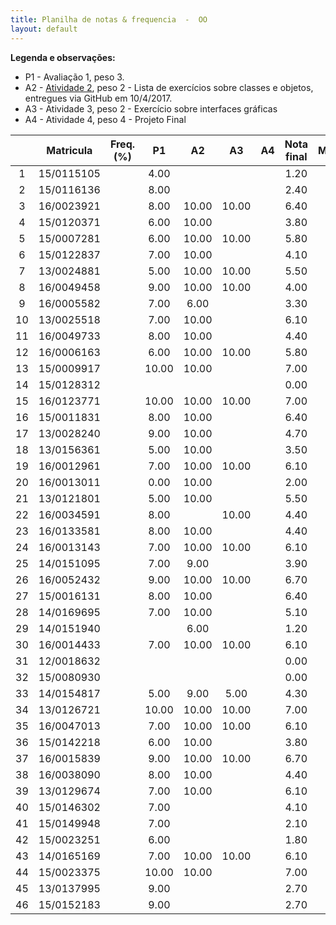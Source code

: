```yaml
---
title: Planilha de notas & frequencia  -  OO
layout: default
---
```


**Legenda e observações:**

- P1 - Avaliação 1, peso 3.
- A2 - [Atividade 2][atividade2], peso 2 - Lista de exercícios sobre classes e objetos, entregues via GitHub em 10/4/2017.
- A3 - Atividade 3, peso 2 - Exercício sobre interfaces gráficas
- A4 - Atividade 4, peso 4 - Projeto Final

|    |  Matricula  |  Freq.  (%)  |   P1  |  A2   |   A3  |   A4  |  Nota final  |  Menção  |
|:--:|:-----------:|:------------:|:-----:|:-----:|:-----:|:-----:|:------------:|:--------:|
| 1  |  15/0115105 |              |  4.00 |       |       |       |  1.20        | II       | 
| 2  |  15/0116136 |              |  8.00 |       |       |       |  2.40        | II       |
| 3  |  16/0023921 |              |  8.00 | 10.00 | 10.00 |       |  6.40        | MM       |
| 4  |  15/0120371 |              |  6.00 | 10.00 |       |       |  3.80        | MI       |
| 5  |  15/0007281 |              |  6.00 | 10.00 | 10.00 |       |  5.80        | MM       |
| 6  |  15/0122837 |              |  7.00 | 10.00 |       |       |  4.10        | MI       |
| 7  |  13/0024881 |              |  5.00 | 10.00 | 10.00 |       |  5.50        | MM       |
| 8  |  16/0049458 |              |  9.00 | 10.00 | 10.00 |       |  4.00        | MM       |
| 9  |  16/0005582 |              |  7.00 |  6.00 |       |       |  3.30        | MI       |
|10  |  13/0025518 |              |  7.00 | 10.00 |       |       |  6.10        | MM       |
|11  |  16/0049733 |              |  8.00 | 10.00 |       |       |  4.40        | MI       |
|12  |  16/0006163 |              |  6.00 | 10.00 | 10.00 |       |  5.80        | MM       |
|13  |  15/0009917 |              | 10.00 | 10.00 |       |       |  7.00        | MS       |
|14  |  15/0128312 |              |       |       |       |       |  0.00        | SR       |
|15  |  16/0123771 |              | 10.00 | 10.00 | 10.00 |       |  7.00        | MS       |
|16  |  15/0011831 |              |  8.00 | 10.00 |       |       |  6.40        | MM       |
|17  |  13/0028240 |              |  9.00 | 10.00 |       |       |  4.70        | MI       |
|18  |  13/0156361 |              |  5.00 | 10.00 |       |       |  3.50        | MI       |
|19  |  16/0012961 |              |  7.00 | 10.00 | 10.00 |       |  6.10        | MM       |
|20  |  16/0013011 |              |  0.00 | 10.00 |       |       |  2.00        | II       |
|21  |  13/0121801 |              |  5.00 | 10.00 |       |       |  5.50        | MM       |
|22  |  16/0034591 |              |  8.00 |       | 10.00 |       |  4.40        | MI       |
|23  |  16/0133581 |              |  8.00 | 10.00 |       |       |  4.40        | MI       |
|24  |  16/0013143 |              |  7.00 | 10.00 | 10.00 |       |  6.10        | MM       |
|25  |  14/0151095 |              |  7.00 |  9.00 |       |       |  3.90        | MI       |
|26  |  16/0052432 |              |  9.00 | 10.00 | 10.00 |       |  6.70        | MM       |
|27  |  15/0016131 |              |  8.00 | 10.00 |       |       |  6.40        | MM       |
|28  |  14/0169695 |              |  7.00 | 10.00 |       |       |  5.10        | MM       |
|29  |  14/0151940 |              |       |  6.00 |       |       |  1.20        | II       |
|30  |  16/0014433 |              |  7.00 | 10.00 | 10.00 |       |  6.10        | MM       |
|31  |  12/0018632 |              |       |       |       |       |  0.00        | SR       |
|32  |  15/0080930 |              |       |       |       |       |  0.00        | SR       |
|33  |  14/0154817 |              |  5.00 |  9.00 | 5.00  |       |  4.30        | MI       |
|34  |  13/0126721 |              | 10.00 | 10.00 | 10.00 |       |  7.00        | MS       |
|35  |  16/0047013 |              |  7.00 | 10.00 | 10.00 |       |  6.10        | MM       |
|36  |  15/0142218 |              |  6.00 | 10.00 |       |       |  3.80        | MI       |
|37  |  16/0015839 |              |  9.00 | 10.00 | 10.00 |       |  6.70        | MM       |
|38  |  16/0038090 |              |  8.00 | 10.00 |       |       |  4.40        | MI       |
|39  |  13/0129674 |              |  7.00 | 10.00 |       |       |  6.10        | MM       |
|40  |  15/0146302 |              |  7.00 |       |       |       |  4.10        | MI       |
|41  |  15/0149948 |              |  7.00 |       |       |       |  2.10        | II       |
|42  |  15/0023251 |              |  6.00 |       |       |       |  1.80        | II       |
|43  |  14/0165169 |              |  7.00 | 10.00 | 10.00 |       |  6.10        | MM       |
|44  |  15/0023375 |              | 10.00 | 10.00 |       |       |  7.00        | MS       |
|45  |  13/0137995 |              |  9.00 |       |       |       |  2.70        | II       |
|46  |  15/0152183 |              |  9.00 |       |       |       |  2.70        | II       |
[atividade2]:exercicio2/atividade2.html
